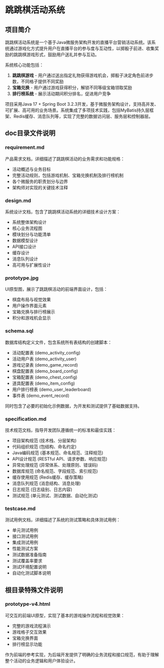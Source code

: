# 跳跳棋活动系统

## 项目简介

跳跳棋活动系统是一个基于Java微服务架构开发的直播平台营销活动系统。该系统通过游戏化方式提升用户在直播平台的参与度与互动性，以掷骰子前进、收集奖励的跳跳棋游戏形式，鼓励用户送礼并参与互动。

系统核心功能包括：
1. **跳跳棋游戏** - 用户通过送出指定礼物获得游戏机会，掷骰子决定角色前进步数，不同格子提供不同奖励
2. **宝箱兑换** - 用户通过游戏获得积分，解锁不同等级宝箱领取奖励
3. **排行榜系统** - 展示活动期间积分排名，促进用户竞争

项目采用Java 17 + Spring Boot 3.2.3开发，基于微服务架构设计，支持高并发、可扩展、高可用的业务场景。系统集成了多项技术实践，包括MyBatis持久层框架、Redis缓存、消息队列等，实现了完整的数据访问层、服务层和控制器层。

## doc目录文件说明

### requirement.md

产品需求文档，详细描述了跳跳棋活动的业务需求和功能规格：
- 活动概述与业务目标
- 完整活动规则，包括游戏机制、宝箱兑换机制及排行榜机制
- 各个微服务的职责划分与边界
- 架构师对实现的关键技术注释

### design.md

系统设计文档，包含了跳跳棋活动系统的详细技术设计方案：
- 系统整体架构设计
- 核心业务流程图
- 模块划分与功能清单
- 数据模型设计
- API接口设计
- 缓存设计
- 消息队列设计
- 高可用与扩展性设计

### prototype.jpg

UI原型图，展示了跳跳棋活动的前端界面设计，包括：
- 棋盘布局与视觉效果
- 用户操作界面元素
- 宝箱兑换与排行榜展示
- 积分和游戏机会显示

### schema.sql

数据库结构定义文件，包含系统所有表结构的创建脚本：
- 活动配置表 (demo_activity_config)
- 活动用户表 (demo_activity_user)
- 游戏记录表 (demo_game_record)
- 棋盘配置表 (demo_board_config)
- 宝箱配置表 (demo_chest_config)
- 道具配置表 (demo_item_config)
- 用户排行榜表 (demo_user_leaderboard)
- 事件表 (demo_event_record)

同时包含了必要的初始化示例数据，为开发和测试提供了基础数据支持。

### specification.md

技术规范文档，指导开发团队遵循统一的标准和最佳实践：
- 项目架构规范 (技术栈、分层架构)
- 代码组织规范 (包结构、命名约定)
- Java编码规范 (基本规范、命名规范、注释规范)
- API设计规范 (RESTful API、请求参数、响应规范)
- 异常处理规范 (异常体系、处理原则、错误码)
- 数据库规范 (命名规范、字段规范、索引规范)
- 缓存使用规范 (Redis缓存、缓存策略)
- 消息队列规范 (消息结构、消息处理)
- 日志规范 (日志级别、日志内容)
- 测试规范 (单元测试、测试数据、自动化测试)

### testcase.md

测试用例文档，详细描述了系统的测试策略和具体测试用例：
- 单元测试用例
- 接口测试用例
- 集成测试用例
- 性能测试方案
- 测试数据准备指南
- 测试覆盖率要求
- 测试环境配置说明
- 自动化测试脚本说明

## 根目录特殊文件说明

### prototype-v4.html

可交互的前端UI原型，实现了基本的游戏操作流程和视觉效果：
- 完整的游戏流程演示
- 游戏格子交互效果
- 宝箱兑换界面
- 排行榜显示功能

作为前端的参考实现，为后端开发提供了明确的业务流程和接口规范，有助于理解整个活动的业务逻辑和用户体验设计。